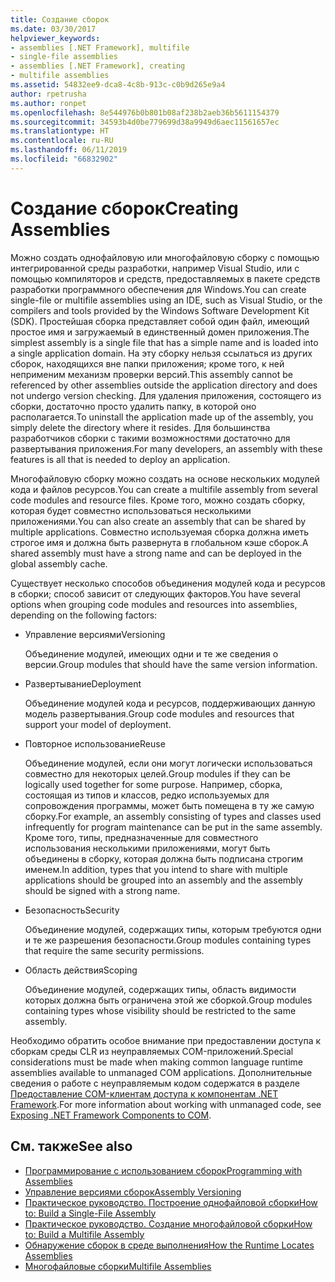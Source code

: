 ```yaml
---
title: Создание сборок
ms.date: 03/30/2017
helpviewer_keywords:
- assemblies [.NET Framework], multifile
- single-file assemblies
- assemblies [.NET Framework], creating
- multifile assemblies
ms.assetid: 54832ee9-dca8-4c8b-913c-c0b9d265e9a4
author: rpetrusha
ms.author: ronpet
ms.openlocfilehash: 8e544976b0b801b08af238b2aeb36b5611154379
ms.sourcegitcommit: 34593b4d0be779699d38a9949d6aec11561657ec
ms.translationtype: HT
ms.contentlocale: ru-RU
ms.lasthandoff: 06/11/2019
ms.locfileid: "66832902"
---
```

# <a name="creating-assemblies"></a><span data-ttu-id="0877f-102">Создание сборок</span><span class="sxs-lookup"><span data-stu-id="0877f-102">Creating Assemblies</span></span>

<span data-ttu-id="0877f-103">Можно создать однофайловую или многофайловую сборку с помощью интегрированной среды разработки, например Visual Studio, или с помощью компиляторов и средств, предоставляемых в пакете средств разработки программного обеспечения для Windows.</span><span class="sxs-lookup"><span data-stu-id="0877f-103">You can create single-file or multifile assemblies using an IDE, such as Visual Studio, or the compilers and tools provided by the Windows Software Development Kit (SDK).</span></span> <span data-ttu-id="0877f-104">Простейшая сборка представляет собой один файл, имеющий простое имя и загружаемый в единственный домен приложения.</span><span class="sxs-lookup"><span data-stu-id="0877f-104">The simplest assembly is a single file that has a simple name and is loaded into a single application domain.</span></span> <span data-ttu-id="0877f-105">На эту сборку нельзя ссылаться из других сборок, находящихся вне папки приложения; кроме того, к ней неприменим механизм проверки версий.</span><span class="sxs-lookup"><span data-stu-id="0877f-105">This assembly cannot be referenced by other assemblies outside the application directory and does not undergo version checking.</span></span> <span data-ttu-id="0877f-106">Для удаления приложения, состоящего из сборки, достаточно просто удалить папку, в которой оно располагается.</span><span class="sxs-lookup"><span data-stu-id="0877f-106">To uninstall the application made up of the assembly, you simply delete the directory where it resides.</span></span> <span data-ttu-id="0877f-107">Для большинства разработчиков сборки с такими возможностями достаточно для развертывания приложения.</span><span class="sxs-lookup"><span data-stu-id="0877f-107">For many developers, an assembly with these features is all that is needed to deploy an application.</span></span>

<span data-ttu-id="0877f-108">Многофайловую сборку можно создать на основе нескольких модулей кода и файлов ресурсов.</span><span class="sxs-lookup"><span data-stu-id="0877f-108">You can create a multifile assembly from several code modules and resource files.</span></span> <span data-ttu-id="0877f-109">Кроме того, можно создать сборку, которая будет совместно использоваться несколькими приложениями.</span><span class="sxs-lookup"><span data-stu-id="0877f-109">You can also create an assembly that can be shared by multiple applications.</span></span> <span data-ttu-id="0877f-110">Совместно используемая сборка должна иметь строгое имя и должна быть развернута в глобальном кэше сборок.</span><span class="sxs-lookup"><span data-stu-id="0877f-110">A shared assembly must have a strong name and can be deployed in the global assembly cache.</span></span>

<span data-ttu-id="0877f-111">Существует несколько способов объединения модулей кода и ресурсов в сборки; способ зависит от следующих факторов.</span><span class="sxs-lookup"><span data-stu-id="0877f-111">You have several options when grouping code modules and resources into assemblies, depending on the following factors:</span></span>

- <span data-ttu-id="0877f-112">Управление версиями</span><span class="sxs-lookup"><span data-stu-id="0877f-112">Versioning</span></span>

     <span data-ttu-id="0877f-113">Объединение модулей, имеющих одни и те же сведения о версии.</span><span class="sxs-lookup"><span data-stu-id="0877f-113">Group modules that should have the same version information.</span></span>

- <span data-ttu-id="0877f-114">Развертывание</span><span class="sxs-lookup"><span data-stu-id="0877f-114">Deployment</span></span>

     <span data-ttu-id="0877f-115">Объединение модулей кода и ресурсов, поддерживающих данную модель развертывания.</span><span class="sxs-lookup"><span data-stu-id="0877f-115">Group code modules and resources that support your model of deployment.</span></span>

- <span data-ttu-id="0877f-116">Повторное использование</span><span class="sxs-lookup"><span data-stu-id="0877f-116">Reuse</span></span>

     <span data-ttu-id="0877f-117">Объединение модулей, если они могут логически использоваться совместно для некоторых целей.</span><span class="sxs-lookup"><span data-stu-id="0877f-117">Group modules if they can be logically used together for some purpose.</span></span> <span data-ttu-id="0877f-118">Например, сборка, состоящая из типов и классов, редко используемых для сопровождения программы, может быть помещена в ту же самую сборку.</span><span class="sxs-lookup"><span data-stu-id="0877f-118">For example, an assembly consisting of types and classes used infrequently for program maintenance can be put in the same assembly.</span></span> <span data-ttu-id="0877f-119">Кроме того, типы, предназначенные для совместного использования несколькими приложениями, могут быть объединены в сборку, которая должна быть подписана строгим именем.</span><span class="sxs-lookup"><span data-stu-id="0877f-119">In addition, types that you intend to share with multiple applications should be grouped into an assembly and the assembly should be signed with a strong name.</span></span>

- <span data-ttu-id="0877f-120">Безопасность</span><span class="sxs-lookup"><span data-stu-id="0877f-120">Security</span></span>

     <span data-ttu-id="0877f-121">Объединение модулей, содержащих типы, которым требуются одни и те же разрешения безопасности.</span><span class="sxs-lookup"><span data-stu-id="0877f-121">Group modules containing types that require the same security permissions.</span></span>

- <span data-ttu-id="0877f-122">Область действия</span><span class="sxs-lookup"><span data-stu-id="0877f-122">Scoping</span></span>

     <span data-ttu-id="0877f-123">Объединение модулей, содержащих типы, область видимости которых должна быть ограничена этой же сборкой.</span><span class="sxs-lookup"><span data-stu-id="0877f-123">Group modules containing types whose visibility should be restricted to the same assembly.</span></span>

<span data-ttu-id="0877f-124">Необходимо обратить особое внимание при предоставлении доступа к сборкам среды CLR из неуправляемых COM-приложений.</span><span class="sxs-lookup"><span data-stu-id="0877f-124">Special considerations must be made when making common language runtime assemblies available to unmanaged COM applications.</span></span> <span data-ttu-id="0877f-125">Дополнительные сведения о работе с неуправляемым кодом содержатся в разделе [Предоставление COM-клиентам доступа к компонентам .NET Framework](../../../docs/framework/interop/exposing-dotnet-components-to-com.md).</span><span class="sxs-lookup"><span data-stu-id="0877f-125">For more information about working with unmanaged code, see [Exposing .NET Framework Components to COM](../../../docs/framework/interop/exposing-dotnet-components-to-com.md).</span></span>

## <a name="see-also"></a><span data-ttu-id="0877f-126">См. также</span><span class="sxs-lookup"><span data-stu-id="0877f-126">See also</span></span>

- [<span data-ttu-id="0877f-127">Программирование с использованием сборок</span><span class="sxs-lookup"><span data-stu-id="0877f-127">Programming with Assemblies</span></span>](../../../docs/framework/app-domains/programming-with-assemblies.md)
- [<span data-ttu-id="0877f-128">Управление версиями сборок</span><span class="sxs-lookup"><span data-stu-id="0877f-128">Assembly Versioning</span></span>](../../../docs/framework/app-domains/assembly-versioning.md)
- [<span data-ttu-id="0877f-129">Практическое руководство. Построение однофайловой сборки</span><span class="sxs-lookup"><span data-stu-id="0877f-129">How to: Build a Single-File Assembly</span></span>](../../../docs/framework/app-domains/how-to-build-a-single-file-assembly.md)
- [<span data-ttu-id="0877f-130">Практическое руководство. Создание многофайловой сборки</span><span class="sxs-lookup"><span data-stu-id="0877f-130">How to: Build a Multifile Assembly</span></span>](../../../docs/framework/app-domains/how-to-build-a-multifile-assembly.md)
- [<span data-ttu-id="0877f-131">Обнаружение сборок в среде выполнения</span><span class="sxs-lookup"><span data-stu-id="0877f-131">How the Runtime Locates Assemblies</span></span>](../../../docs/framework/deployment/how-the-runtime-locates-assemblies.md)
- [<span data-ttu-id="0877f-132">Многофайловые сборки</span><span class="sxs-lookup"><span data-stu-id="0877f-132">Multifile Assemblies</span></span>](../../../docs/framework/app-domains/multifile-assemblies.md)
